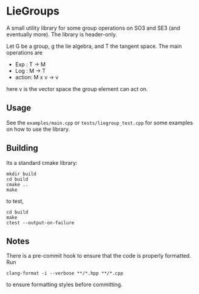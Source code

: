 # LieGroups

A small utility library for some group operations on SO3 and SE3 (and eventually more). 
The library is header-only.


Let G be a group, g the lie algebra, and T the tangent space. 
The main operations are
- Exp : T -> M
- Log : M -> T
- action: M x v -> v

here v is the vector space the group element can act on. 

## Usage

See the `examples/main.cpp` or `tests/liegroup_test.cpp`  for some examples on how to use the library. 

## Building
Its a standard cmake library:

```
mkdir build
cd build
cmake ..
make 
```

to test, 
```
cd build
make 
ctest --output-on-failure
```

## Notes
There is a pre-commit hook to ensure that the code is properly formatted. Run
```
clang-format -i --verbose **/*.hpp **/*.cpp
```
to ensure formatting styles before committing. 
